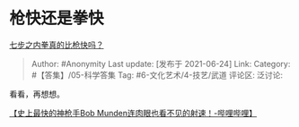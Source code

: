 # 枪快还是拳快
[七步之内拳真的比枪快吗？](https://www.zhihu.com/question/454275574/answer/1957260733)

> Author: #Anonymity
> Last update: [发布于 2021-06-24]
> Link:
> Category: #【答集】/05-科学答集
> Tag: #6-文化艺术/4-技艺/武道
> 评论区:
> 泛讨论:

看看，再想想。

[【史上最快的神枪手Bob Munden连肉眼也看不见的射速！-哔哩哔哩】](https://link.zhihu.com/?target=https%3A//b23.tv/6swZwu)
